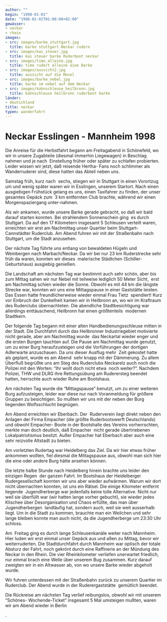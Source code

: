 ```yaml
---
author: ""
begin: "1998-01-01"
date: "1998-01-01T01:00:00+02:00"
gewässer:
- neckar
- rhein
images:
- src: images/barke_stuttgart.jpg
  title: barke stuttgart Neckar rudern
- src: images/kai_steuer.jpg
  title: kai steuer barke Ruderboot neckar
- src: images/timo_alleine.jpg
  title: timo rudert alleine eine Barke
- src: images/aussicht2.jpg
  title: aussicht auf die Mosel
- src: images/barke_nebel.jpg
  title: barke im nebel auf dem Neckar
- src: images/kahnschleuse_heilbronn.jpg
  title: kahnschleuse heilbronn ruderboot barke
länder:
- deutschland
title: neckar
typen: wanderfahrt
---
```



# Neckar Esslingen - Mannheim 1998


Die Anreise für die Herbstfahrt begann am Freitagabend in Schönefeld, wo wir in unsere Zugabteile (diesmal immerhin Liegewagen) in Beschlag nahmen und je nach  Einstellung früher oder später zu schlafen probierten. Leider wissen wir jetzt, daß reisende Hertha- Fans noch schlimmer als Wanderruderer sind, diese hatten das Abteil neben uns.

Samstag früh, kurz nach  sechs, stiegen wir in Stuttgart in einen Vorortzug um und wenig später waren wir in Esslingen, unserem Startort. Nach einen ausgiebigen Frühstück gelang es uns, einen Taxifahrer zu finden, der unser gesamtes Gepäck zum  3 km entfernten Club brachte, während wir einen Morgenspaziergang unter-nahmen.

Als wir ankamen, wurde unsere Barke gerade gebracht, so daß wir bald darauf starten konnten. Bei strahlendem Sonnenschein ging  es durch Stuttgart. Da auf den 17 Kilometern insgesamt 5 Schleusen verteilt waren, erreichten wir erst am Nachmittag unser Quartier beim Stuttgart- Cannstädter Ruderclub. Am Abend fuhren wir mit der Straßenbahn nach  Stuttgart, um die Stadt anzusehen.

Der nächste Tag führte uns entlang von bewaldeten Hügeln und Weinbergen nach Marbach/Neckar. Da wir bei nur 23 km Ruderstrecke sehr früh da waren, konnten wir dieses  malerische Städtchen (Schiller-Geburtshaus) ausgiebig genießen.

Die Landschaft am nächsten Tag war bestimmt auch sehr schön, aber bis zum Mittag sahen wir nur Nebel mit teilweise lediglich 50 Meter Sicht,  erst am Nachmittag schien wieder die Sonne. Obwohl es mit 44 km die längste Strecke war, konnten wir uns eine Mittagspause in einer Gaststätte leisten. Das Essen hatte freundlicherweise wieder einmal Frau Tietz  spendiert! Kurz vor Einbruch der Dunkelheit kamen wir in Heilbronn an, wo wir im Kraftraum des Ruderclubs übernachteten. Die abendliche Stadtbesichtigung war allerdings enttäuschend, Heilbronn hat einen größtenteils  modernen Stadtkern.

Der folgende Tag begann mit einer alten Handbedienungsschleuse mitten in der Stadt. Die Durchfahrt durch das Heilbronner Industriegebiet motivierte nicht gerade, aber am Nachmittag wurde  das Neckartal wieder enger und die ersten Burgen tauchten auf. Die Pause am Nachmittag wurde genutzt, um zu einer Burg heraufzusteigen und die Vorführungen der dortigen Adlerwarte anzuschauen. Da uns dieser Ausflug mehr  Zeit gekostet hatte als geplant, wurde es am Abend  sehr knapp mit der Dämmerung. Zu allem Überfluß begrüßte uns am Steg des Ruderclubs Neckarelz auch noch die Polizei mit den Worten: “Ihr wollt doch nicht etwa  noch weiter?”. Nachdem Polizei, THW und DLRG ihre Rettungsübung am Ruderersteg beendet hatten, herrschte auch wieder Ruhe am Bootshaus.

Am nächsten Tag wurde die “Mittagspause” benutzt, um zu einer weiteren  Burg aufzusteigen, leider war diese nur nach Voranmeldung für größere Gruppen zu besichtigen. So mußten wir uns mit der neben der Burg liegenden Wolfsschlucht begnügen.

Am Abend erreichten wir Eberbach. Der  Ruderverein liegt direkt neben den Anlagen der Firma Empacher (die größte Ruderbootswerft Deutschlands) und obwohl Empacher- Boote in der Bootshalle des Vereins vorherrschten, merkte man doch deutlich, daß Empacher  nicht gerade übertriebenen Lokalpatriotismus besitzt. Außer Empacher hat Eberbach aber auch eine sehr reizvolle Altstadt zu bieten.

Am vorletzten Rudertag war Heidelberg das Ziel. Da wir hier etwas früher  ankommen wollten, fiel diesmal die Mittagspause aus, obwohl man sich hier die eine oder andere Burg hätte ansehen können.

Die letzte halbe Stunde nach Heidelberg hinein brachte uns leider den einzigen Regen  der ganzen Fahrt. Im Bootshaus der Heidelberger Rudergesellschaft konnten wir uns aber wieder aufwärmen. Warum wir dort nicht übernachten konnten, ist uns ein Rätsel. Die einige Kilometer entfernt liegende  Jugendherberge war jedenfalls keine tolle Alternative. Nicht nur weil sie überfüllt war (wir hatten lange vorher gebucht), sie wieder jedes Klischee über Desorganisation und Chaos erfüllte, das man über Jugendherbergen  landläufig hat, sondern auch, weil sie weit ausserhalb liegt. Um in die Stadt zu kommen, brauchte man ein Weilchen und sehr lange bleiben konnte man auch nicht, da die Jugendherberge um 23:30 Uhr schloss.

Am  Freitag ging es durch lange Schleusenkanäle weiter nach Mannheim. Hier luden wir erst einmal unser Gepäck aus und aßen zu Mittag, bevor wir weiterruderten. Die Stadtdurchfahrt durch Mannheim war optisch der totale  Absturz der Fahrt, noch gekrönt durch eine Raffinerie an der Mündung des Neckar in den Rhein. Die vier Rheinkilometer verliefen unerwartet friedlich, nur einmal brach eine Welle über unserem Bug zusammen. Kurz darauf  zweigten wir in ein Altwasser ab, von wo unsere Barke wieder abgeholt wurde.

Wir fuhren unterdessen mit der Straßenbahn zurück zu unserem Quartier im Ruderclub. Der Abend wurde in der Ruderergaststätte  gemütlich beendet.

Die Rückreise am nächsten Tag verlief reibungslos, obwohl wir mit unserem “Schönes- Wochende-Ticket” insgesamt 5 Mal umsteigen mußten, waren wir am Abend wieder in Berlin

.
